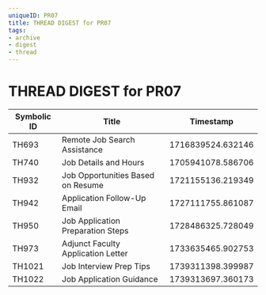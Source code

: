 ```yaml
---
uniqueID: PR07
title: THREAD DIGEST for PR07
tags:
- archive
- digest
- thread
---
```



# THREAD DIGEST for PR07

| Symbolic ID | Title | Timestamp |
|-------------|-------|-----------|
| TH693 | Remote Job Search Assistance | 1716839524.632146 |
| TH740 | Job Details and Hours | 1705941078.586706 |
| TH932 | Job Opportunities Based on Resume | 1721155136.219349 |
| TH942 | Application Follow-Up Email | 1727111755.861087 |
| TH950 | Job Application Preparation Steps | 1728486325.728049 |
| TH973 | Adjunct Faculty Application Letter | 1733635465.902753 |
| TH1021 | Job Interview Prep Tips | 1739311398.399987 |
| TH1022 | Job Application Guidance | 1739313697.360173 |